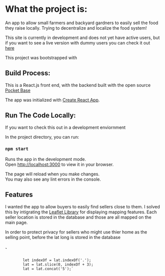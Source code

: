# What the project is:

An app to allow small farmers and backyard gardners to easily sell the food they raise locally.   Trying to decentralize and localize the food system!

This site is currently in development and does not yet have active users, but if you want to see a live version with dummy users you can check it out [here](http://137.184.98.71) 

This project was bootstrapped with 

## Build Process:

This is a React.js front end, with the backend built with the open source [Pocket Base](https://github.com/pocketbase/pocketbase)

The app was initialized with [Create React App](https://github.com/facebook/create-react-app).

## Run The Code Locally:

If you want to check this out in a development enviornment 

In the project directory, you can run:

### `npm start`

Runs the app in the development mode.\
Open [http://localhost:3000](http://localhost:3000) to view it in your browser.

The page will reload when you make changes.\
You may also see any lint errors in the console.

## Features
I wanted the app to allow buyers to easily find sellers close to them.  I solved this by intigrating the [Leaflet Library](https://github.com/Leaflet/Leaflet) for displaying mapping features.  Each seller location is stored in the database and those are all mapped on the main page.  

In order to protect privacy for sellers who might use thier home as the selling point, before the lat long is stored in the database 
### ` 	
			let indexOf = lat.indexOf('.');
			lat = lat.slice(0, indexOf + 3);
			lat = lat.concat('5');`
